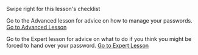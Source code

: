 [Title]: # (What now?)
[Difficulty]: # (Beginner)
[Order]: # (9)

Swipe right for this lesson's checklist

Go to the Advanced lesson for advice on how to manage your passwords.
[Go to Advanced Lesson](umbrella://lesson/passwords/1)

Go to the Expert lesson for advice on what to do if you think you might be forced to hand over your password.
[Go to Expert Lesson](umbrella://lesson/passwords/2)